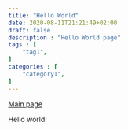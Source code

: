 ```yaml
---
title: "Hello World"
date: 2020-08-11T21:21:49+02:00
draft: false
description : "Hello World page"
tags : [
    "tag1",
]
categories : [
    "category1",
]
---
```


[Main page](../index.html)

Hello world!
